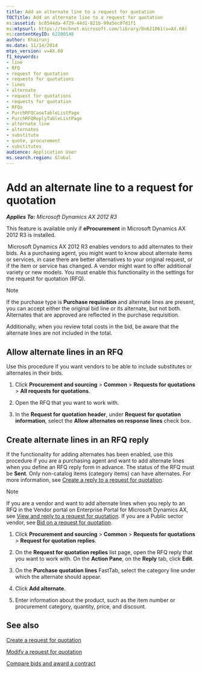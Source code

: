 ```yaml
---
title: Add an alternate line to a request for quotation
TOCTitle: Add an alternate line to a request for quotation
ms:assetid: bc0544da-4729-44d1-821b-99a5ec07d1f1
ms:mtpsurl: https://technet.microsoft.com/library/Dn621061(v=AX.60)
ms:contentKeyID: 62200148
author: Khairunj
ms.date: 11/14/2014
mtps_version: v=AX.60
f1_keywords:
- line
- RFQ
- request for quotation
- requests for quotations
- lines
- alternate
- request for quotations
- requests for quotation
- RFQs
- PurchRFQCaseTableListPage
- PurchRFQReplyTableListPage
- alternate line
- alternates
- substitute
- quote, procurement
- substitutes
audience: Application User
ms.search.region: Global
---
```


# Add an alternate line to a request for quotation 


_**Applies To:** Microsoft Dynamics AX 2012 R3_

This feature is available only if **eProcurement** in Microsoft Dynamics AX 2012 R3 is installed.

 Microsoft Dynamics AX 2012 R3 enables vendors to add alternates to their bids. As a purchasing agent, you might want to know about alternate items or services, in case there are better alternatives to your original request, or if the item or service has changed. A vendor might want to offer additional variety or new models. You must enable this functionality in the settings for the request for quotation (RFQ).


> [!NOTE]
> <P>If the purchase type is <STRONG>Purchase requisition</STRONG> and alternate lines are present, you can accept either the original bid line or its alternate, but not both. Alternates that are approved are reflected in the purchase requisition.</P>
> <P>Additionally, when you review total costs in the bid, be aware that the alternate lines are not included in the total.</P>



## Allow alternate lines in an RFQ

Use this procedure if you want vendors to be able to include substitutes or alternates in their bids.

1.  Click **Procurement and sourcing** \> **Common** \> **Requests for quotations** \> **All requests for quotations**.

2.  Open the RFQ that you want to work with.

3.  In the **Request for quotation header**, under **Request for quotation information**, select the **Allow alternates on response lines** check box.

## Create alternate lines in an RFQ reply

If the functionality for adding alternates has been enabled, use this procedure if you are a purchasing agent and want to add alternate lines when you define an RFQ reply form in advance. The status of the RFQ must be **Sent**. Only non-catalog items (category items) can have alternates. For more information, see [Create a reply to a request for quotation](create-a-reply-to-a-request-for-quotation.md).


> [!NOTE]
> <P>If you are a vendor and want to add alternate lines when you reply to an RFQ in the Vendor portal on Enterprise Portal for Microsoft Dynamics AX, see <A href="view-and-reply-to-a-request-for-quotation.md">View and reply to a request for quotation</A>. If you are a Public sector vendor, see <A href="bid-on-a-request-for-quotation.md">Bid on a request for quotation</A>.</P>



1.  Click **Procurement and sourcing** \> **Common** \> **Requests for quotations** \> **Request for quotation replies**.

2.  On the **Request for quotation replies** list page, open the RFQ reply that you want to work with. On the **Action Pane**, on the **Reply** tab, click **Edit**.

3.  On the **Purchase quotation lines** FastTab, select the category line under which the alternate should appear.

4.  Click **Add alternate**.

5.  Enter information about the product, such as the item number or procurement category, quantity, price, and discount.

## See also

[Create a request for quotation](create-a-request-for-quotation.md)

[Modify a request for quotation](modify-a-request-for-quotation.md)

[Compare bids and award a contract](compare-bids-and-award-a-contract.md)

  


